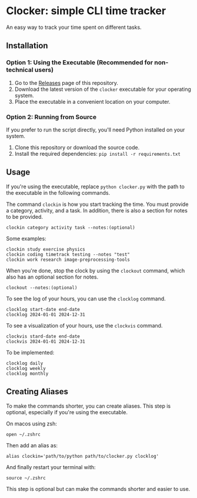 # Clocker: simple CLI time tracker

An easy way to track your time spent on different tasks.

## Installation

### Option 1: Using the Executable (Recommended for non-technical users)

1. Go to the [Releases](https://github.com/tferracina/timetrack/releases) page of this repository.
2. Download the latest version of the `clocker` executable for your operating system.
3. Place the executable in a convenient location on your computer.

### Option 2: Running from Source

If you prefer to run the script directly, you'll need Python installed on your system.

1. Clone this repository or download the source code.
2. Install the required dependencies: `pip install -r requirements.txt`


## Usage

If you're using the executable, replace `python clocker.py` with the path to the executable in the following commands.

The command `clockin` is how you start tracking the time. You must provide a category, activity, and a task. In addition, there is also a section for notes to be provided.
```
clockin category activity task --notes:(optional)
```
Some examples:
```
clockin study exercise physics
clockin coding timetrack testing --notes "test"
clockin work research image-preprocessing-tools
```

When you're done, stop the clock by using the `clockout` command, which also has an optional section for notes.
```
clockout --notes:(optional)
```

To see the log of your hours, you can use the `clocklog` command.
```
clocklog start-date end-date
clocklog 2024-01-01 2024-12-31
```

To see a visualization of your hours, use the `clockvis` command.
```
clockvis stard-date end-date
clockvis 2024-01-01 2024-12-31
```


To be implemented:
```
clocklog daily
clocklog weekly
clocklog monthly
```


## Creating Aliases

To make the commands shorter, you can create aliases. This step is optional, especially if you're using the executable.

On macos using zsh:
```
open ~/.zshrc
```
Then add an alias as:
```
alias clockin='path/to/python path/to/clocker.py clocklog'
```
And finally restart your terminal with:
```
source ~/.zshrc
```

This step is optional but can make the commands shorter and easier to use.